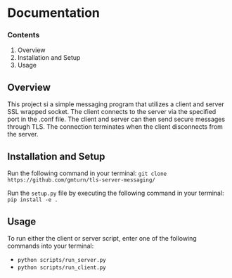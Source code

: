 # Documentation

### Contents
1. Overview
2. Installation and Setup
3. Usage

## Overview
This project si a simple messaging program that utilizes a client and server SSL wrapped socket. The client connects to the server via the specified port in the .conf file. The client and server can then send secure messages through TLS. The connection terminates when the client disconnects from the server.

## Installation and Setup
Run the following command in your terminal:
`git clone https://github.com/gmturn/tls-server-messaging/`

Run the `setup.py` file by executing the following command in your terminal:
`pip install -e .`

## Usage
To run either the client or server script, enter one of the following commands into your terminal:
- `python scripts/run_server.py`
- `python scripts/run_client.py`
